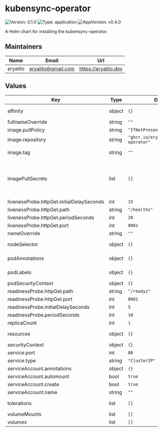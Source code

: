 # kubensync-operator

![Version: 0.1.0](https://img.shields.io/badge/Version-0.1.0-informational?style=flat-square) ![Type: application](https://img.shields.io/badge/Type-application-informational?style=flat-square) ![AppVersion: v0.4.0](https://img.shields.io/badge/AppVersion-v0.4.0-informational?style=flat-square)

A Helm chart for installing the kubensync-operator.

## Maintainers

| Name | Email | Url |
| ---- | ------ | --- |
| eryalito | <eryalito@gmail.com> | <https://eryalito.dev> |

## Values

| Key | Type | Default | Description |
|-----|------|---------|-------------|
| affinity | object | `{}` | This is for setting the affinity for the operator. |
| fullnameOverride | string | `""` | This is to override the chart fullname. |
| image.pullPolicy | string | `"IfNotPresent"` | This sets the pull policy for images. |
| image.repository | string | `"ghcr.io/eryalito/kubensync-operator"` | Repository |
| image.tag | string | `""` | Overrides the image tag whose default is the chart appVersion. |
| imagePullSecrets | list | `[]` | This is for the secretes for pulling an image from a private repository more information can be found here: https://kubernetes.io/docs/tasks/configure-pod-container/pull-image-private-registry/ |
| livenessProbe.httpGet.initialDelaySeconds | int | `15` |  |
| livenessProbe.httpGet.path | string | `"/healthz"` |  |
| livenessProbe.httpGet.periodSeconds | int | `20` |  |
| livenessProbe.httpGet.port | int | `8081` |  |
| nameOverride | string | `""` | This is to override the chart name. |
| nodeSelector | object | `{}` | This is for setting the nodeSelector for the operator. |
| podAnnotations | object | `{}` | This is for setting Kubernetes Annotations to a Pod. |
| podLabels | object | `{}` | This is for setting Kubernetes Labels to a Pod. |
| podSecurityContext | object | `{}` | Security context for the pod. |
| readinessProbe.httpGet.path | string | `"/readyz"` |  |
| readinessProbe.httpGet.port | int | `8081` |  |
| readinessProbe.initialDelaySeconds | int | `5` |  |
| readinessProbe.periodSeconds | int | `10` |  |
| replicaCount | int | `1` | Number of replicas |
| resources | object | `{}` | Resources to request and limit for the operator. |
| securityContext | object | `{}` | Security context for the container. |
| service.port | int | `80` |  |
| service.type | string | `"ClusterIP"` |  |
| serviceAccount.annotations | object | `{}` |  |
| serviceAccount.automount | bool | `true` |  |
| serviceAccount.create | bool | `true` |  |
| serviceAccount.name | string | `""` |  |
| tolerations | list | `[]` | This is for setting the tolerations for the operator. |
| volumeMounts | list | `[]` |  |
| volumes | list | `[]` |  |

